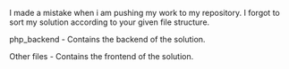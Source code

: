 I made a mistake when i am pushing my work to my repository. I forgot to sort my solution according to your given file structure.

php_backend - Contains the backend of the solution.

Other files - Contains the frontend of the solution.
